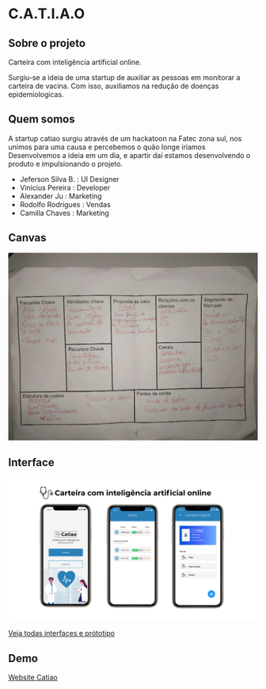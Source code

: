 # C.A.T.I.A.O

## Sobre o projeto

Carteira com inteligência artificial online.

Surgiu-se a ideia de uma startup de auxiliar as pessoas em monitorar a carteira de vacina.
Com isso, auxiliamos na redução de doenças epidemiologicas.

## Quem somos

A startup catiao surgiu através de um hackatoon na Fatec zona sul, nos unimos para uma causa e percebemos o quão longe iriamos
Desenvolvemos a ideia em um dia, e apartir daí estamos desenvolvendo o produto e impulsionando o projeto.

- Jeferson Silva B. : UI Designer
- Vinicius Pereira : Developer
- Alexander Ju : Marketing
- Rodolfo Rodrigues : Vendas
- Camilla Chaves : Marketing

## Canvas

![alt text](.github/canvas.jpg)

## Interface

![alt text](.github/interface-1.jpg)

[Veja todas interfaces e prótotipo](https://www.figma.com/proto/2S387jGqArf6LhbimXxfZ3/Hackathon-AFZS?node-id=1%3A4&scaling=scale-down)

## Demo

[Website Catiao](http://catiao.epizy.com)
